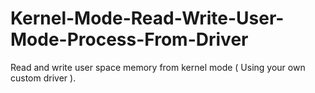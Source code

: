 # Kernel-Mode-Read-Write-User-Mode-Process-From-Driver
Read and write user space memory from kernel mode ( Using your own custom driver ).
